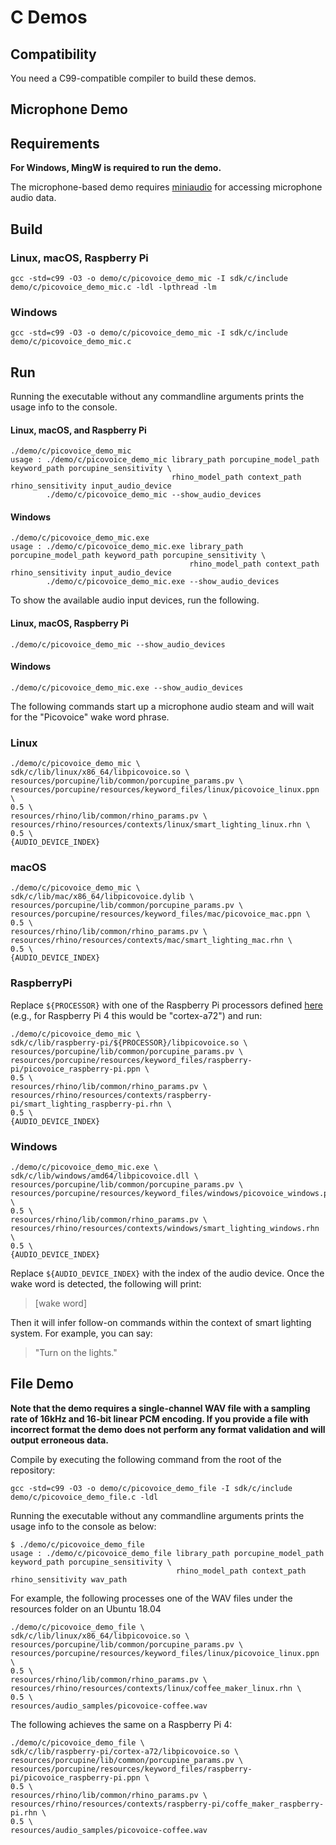 # C Demos

## Compatibility

You need a C99-compatible compiler to build these demos.

## Microphone Demo

## Requirements

**For Windows, MingW is required to run the demo.**

The microphone-based demo requires [miniaudio](https://github.com/mackron/miniaudio) for accessing microphone audio data.

## Build

### Linux, macOS, Raspberry Pi

```console
gcc -std=c99 -O3 -o demo/c/picovoice_demo_mic -I sdk/c/include demo/c/picovoice_demo_mic.c -ldl -lpthread -lm
```

### Windows

```console
gcc -std=c99 -O3 -o demo/c/picovoice_demo_mic -I sdk/c/include demo/c/picovoice_demo_mic.c
```

## Run

Running the executable without any commandline arguments prints the usage info to the console.

#### Linux, macOS, and Raspberry Pi

```console
./demo/c/picovoice_demo_mic
usage : ./demo/c/picovoice_demo_mic library_path porcupine_model_path keyword_path porcupine_sensitivity \
                                    rhino_model_path context_path rhino_sensitivity input_audio_device
        ./demo/c/picovoice_demo_mic --show_audio_devices
```

#### Windows

```console
./demo/c/picovoice_demo_mic.exe
usage : ./demo/c/picovoice_demo_mic.exe library_path porcupine_model_path keyword_path porcupine_sensitivity \
                                        rhino_model_path context_path rhino_sensitivity input_audio_device
        ./demo/c/picovoice_demo_mic.exe --show_audio_devices
```

To show the available audio input devices, run the following.

#### Linux, macOS, Raspberry Pi

```console
./demo/c/picovoice_demo_mic --show_audio_devices
```

#### Windows

```console
./demo/c/picovoice_demo_mic.exe --show_audio_devices
```

The following commands start up a microphone audio steam and will wait for the "Picovoice" wake word phrase.

### Linux

```console
./demo/c/picovoice_demo_mic \
sdk/c/lib/linux/x86_64/libpicovoice.so \
resources/porcupine/lib/common/porcupine_params.pv \
resources/porcupine/resources/keyword_files/linux/picovoice_linux.ppn \
0.5 \
resources/rhino/lib/common/rhino_params.pv \
resources/rhino/resources/contexts/linux/smart_lighting_linux.rhn \
0.5 \
{AUDIO_DEVICE_INDEX}
```

### macOS

```console
./demo/c/picovoice_demo_mic \
sdk/c/lib/mac/x86_64/libpicovoice.dylib \
resources/porcupine/lib/common/porcupine_params.pv \
resources/porcupine/resources/keyword_files/mac/picovoice_mac.ppn \
0.5 \
resources/rhino/lib/common/rhino_params.pv \
resources/rhino/resources/contexts/mac/smart_lighting_mac.rhn \
0.5 \
{AUDIO_DEVICE_INDEX}
```

### RaspberryPi

Replace `${PROCESSOR}` with one of the Raspberry Pi processors defined [here](../../sdk/c/lib/raspberry-pi) 
(e.g., for Raspberry Pi 4 this would be "cortex-a72") and run:

```console
./demo/c/picovoice_demo_mic \
sdk/c/lib/raspberry-pi/${PROCESSOR}/libpicovoice.so \
resources/porcupine/lib/common/porcupine_params.pv \
resources/porcupine/resources/keyword_files/raspberry-pi/picovoice_raspberry-pi.ppn \
0.5 \
resources/rhino/lib/common/rhino_params.pv \
resources/rhino/resources/contexts/raspberry-pi/smart_lighting_raspberry-pi.rhn \
0.5 \
{AUDIO_DEVICE_INDEX}
```

### Windows

```console
./demo/c/picovoice_demo_mic.exe \
sdk/c/lib/windows/amd64/libpicovoice.dll \
resources/porcupine/lib/common/porcupine_params.pv \
resources/porcupine/resources/keyword_files/windows/picovoice_windows.ppn \
0.5 \
resources/rhino/lib/common/rhino_params.pv \
resources/rhino/resources/contexts/windows/smart_lighting_windows.rhn \
0.5 \
{AUDIO_DEVICE_INDEX}
```

Replace `${AUDIO_DEVICE_INDEX}` with the index of the audio device.  Once the wake word is detected, the following will print:

> [wake word]

Then it will infer follow-on commands within the context of smart lighting system. For example, you can say:

> "Turn on the lights."



## File Demo

**Note that the demo requires a single-channel WAV file with a sampling rate of 16kHz and 16-bit linear PCM encoding. If you
provide a file with incorrect format the demo does not perform any format validation and will output erroneous data.**

Compile by executing the following command from the root of the repository:

```console
gcc -std=c99 -O3 -o demo/c/picovoice_demo_file -I sdk/c/include demo/c/picovoice_demo_file.c -ldl
```
Running the executable without any commandline arguments prints the usage info to the console as below:

```console
$ ./demo/c/picovoice_demo_file
usage : ./demo/c/picovoice_demo_file library_path porcupine_model_path keyword_path porcupine_sensitivity \
                                     rhino_model_path context_path rhino_sensitivity wav_path
```

For example, the following processes one of the WAV files under the resources folder on an Ubuntu 18.04

```console
./demo/c/picovoice_demo_file \
sdk/c/lib/linux/x86_64/libpicovoice.so \
resources/porcupine/lib/common/porcupine_params.pv \
resources/porcupine/resources/keyword_files/linux/picovoice_linux.ppn \
0.5 \
resources/rhino/lib/common/rhino_params.pv \
resources/rhino/resources/contexts/linux/coffee_maker_linux.rhn \
0.5 \
resources/audio_samples/picovoice-coffee.wav
```

The following achieves the same on a Raspberry Pi 4:

```console
./demo/c/picovoice_demo_file \
sdk/c/lib/raspberry-pi/cortex-a72/libpicovoice.so \
resources/porcupine/lib/common/porcupine_params.pv \
resources/porcupine/resources/keyword_files/raspberry-pi/picovoice_raspberry-pi.ppn \
0.5 \
resources/rhino/lib/common/rhino_params.pv \
resources/rhino/resources/contexts/raspberry-pi/coffe_maker_raspberry-pi.rhn \
0.5 \
resources/audio_samples/picovoice-coffee.wav
```
